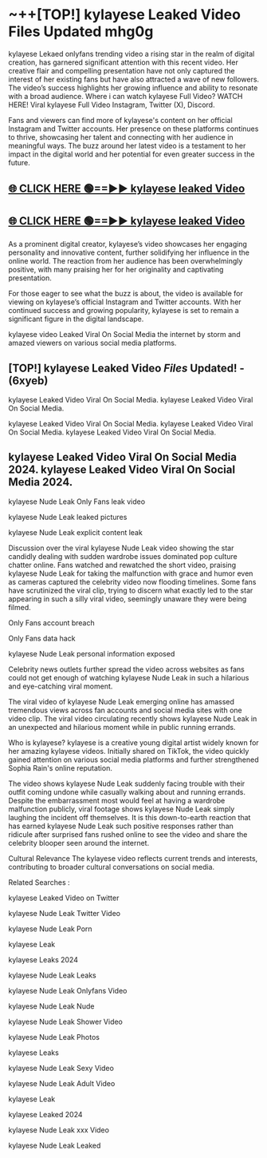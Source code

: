 # ~++[TOP!] kylayese Leaked Video Files Updated mhg0g

 kylayese Lekaed onlyfans trending video a rising star in the realm of digital creation, has garnered significant attention with this recent video. Her creative flair and compelling presentation have not only captured the interest of her existing fans but have also attracted a wave of new followers. The video’s success highlights her growing influence and ability to resonate with a broad audience.
Where i can watch  kylayese Full Video? WATCH HERE! Viral  kylayese Full Video Instagram, Twitter (X), Discord.


Fans and viewers can find more of  kylayese's content on her official Instagram and Twitter accounts. Her presence on these platforms continues to thrive, showcasing her talent and connecting with her audience in meaningful ways. The buzz around her latest video is a testament to her impact in the digital world and her potential for even greater success in the future.


## [🌐 CLICK HERE 🟢==►►  kylayese leaked Video ](https://onlyclips.site?title=kylayese&ref=git)

## [🌐 CLICK HERE 🟢==►►  kylayese leaked Video ](https://onlyclips.site?title=kylayese&ref=git)


As a prominent digital creator,  kylayese’s video showcases her engaging personality and innovative content, further solidifying her influence in the online world. The reaction from her audience has been overwhelmingly positive, with many praising her for her originality and captivating presentation.

For those eager to see what the buzz is about, the video is available for viewing on  kylayese’s official Instagram and Twitter accounts. With her continued success and growing popularity,  kylayese is set to remain a significant figure in the digital landscape.


  kylayese video Leaked Viral On Social Media the internet by storm and amazed viewers on various social media platforms.


## [TOP!]  kylayese Leaked Video *Files* Updated! - (6xyeb) 

 kylayese Leaked Video Viral On Social Media. kylayese Leaked Video Viral On Social Media.

 kylayese Leaked Video Viral On Social Media. kylayese Leaked Video Viral On Social Media. kylayese Leaked Video Viral On Social Media.


##  kylayese Leaked Video Viral On Social Media 2024. kylayese Leaked Video Viral On Social Media 2024.
 kylayese Nude Leak Only Fans leak video

 kylayese Nude Leak leaked pictures

 kylayese Nude Leak explicit content leak

Discussion over the viral  kylayese Nude Leak video showing the star candidly dealing with sudden wardrobe issues dominated pop culture chatter online. Fans watched and rewatched the short video, praising  kylayese Nude Leak for taking the malfunction with grace and humor even as cameras captured the celebrity video now flooding timelines. Some fans have scrutinized the viral clip, trying to discern what exactly led to the star appearing in such a silly viral video, seemingly unaware they were being filmed.


Only Fans account breach

Only Fans data hack

 kylayese Nude Leak personal information exposed

Celebrity news outlets further spread the video across websites as fans could not get enough of watching  kylayese Nude Leak in such a hilarious and eye-catching viral moment.


The viral video of  kylayese Nude Leak emerging online has amassed tremendous views across fan accounts and social media sites with one video clip. The viral video circulating recently shows  kylayese Nude Leak in an unexpected and hilarious moment while in public running errands.


Who is  kylayese?  kylayese is a creative young digital artist widely known for her amazing  kylayese videos. Initially shared on TikTok, the video quickly gained attention on various social media platforms and further strengthened Sophia Rain's online reputation.

The video shows  kylayese Nude Leak suddenly facing trouble with their outfit coming undone while casually walking about and running errands. Despite the embarrassment most would feel at having a wardrobe malfunction publicly, viral footage shows  kylayese Nude Leak simply laughing the incident off themselves. It is this down-to-earth reaction that has earned  kylayese Nude Leak such positive responses rather than ridicule after surprised fans rushed online to see the video and share the celebrity blooper seen around the internet.

Cultural Relevance The  kylayese video reflects current trends and interests, contributing to broader cultural conversations on social media.

Related Searches :

 kylayese Leaked Video on Twitter

 kylayese Nude Leak Twitter Video

 kylayese Nude Leak Porn

 kylayese Leak 

 kylayese Leaks 2024

 kylayese Nude Leak Leaks

 kylayese Nude Leak Onlyfans Video

 kylayese Nude Leak Nude

 kylayese Nude Leak Shower Video

 kylayese Nude Leak Photos

 kylayese Leaks

 kylayese Nude Leak Sexy Video

 kylayese Nude Leak Adult Video

 kylayese Leak

 kylayese Leaked 2024

 kylayese Nude Leak xxx Video

 kylayese Nude Leak Leaked
